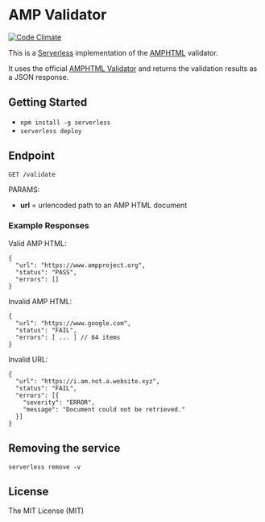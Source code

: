 # AMP Validator

[![Code Climate](https://codeclimate.com/github/uncompiled/amp-validator/badges/gpa.svg)](https://codeclimate.com/github/uncompiled/amp-validator)

This is a [Serverless](https://serverless.com/) implementation of the
[AMPHTML](https://www.ampproject.org/) validator.

It uses the official [AMPHTML Validator](https://github.com/ampproject/amphtml/tree/master/validator)
and returns the validation results as a JSON response.

## Getting Started

- `npm install -g serverless`
- `serverless deploy`

## Endpoint

```
GET /validate
```

PARAMS:
- **url** = urlencoded path to an AMP HTML document

### Example Responses

Valid AMP HTML:
```
{
  "url": "https://www.ampproject.org",
  "status": "PASS",
  "errors": []
}
```

Invalid AMP HTML:
```
{
  "url": "https://www.google.com",
  "status": "FAIL",
  "errors": [ ... ] // 64 items
}
```

Invalid URL:
```
{
  "url": "https://i.am.not.a.website.xyz",
  "status": "FAIL",
  "errors": [{
    "severity": "ERROR",
    "message": "Document could not be retrieved."
  }]
}
```

## Removing the service

`serverless remove -v`

## License

The MIT License (MIT)
